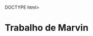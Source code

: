 DOCTYPE html>
<html lang ="pt-br">
<head>
<meta charset = UTF-8>
<title>ola mundo</title>
</head>
<body>
  <h1>Trabalho de Marvin</h1>
</body>
</html>

